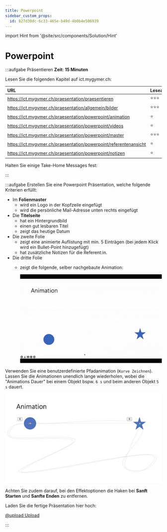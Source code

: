 ```yaml
---
title: Powerpoint
sidebar_custom_props:
  id: 827d30dc-6c33-465e-b49d-4b0b4e506939
---
```


import Hint from '@site/src/components/Solution/Hint'

# Powerpoint

:::aufgabe Präsentieren
**Zeit**: **15 Minuten**

Lesen Sie die folgenden Kapitel auf ict.mygymer.ch:

<div className="slim-table">

| URL                                                               | Leseart |
| :---------------------------------------------------------------- | :------ |
| https://ict.mygymer.ch/praesentation/praesentieren                | ⭐️⭐️⭐️     |
| https://ict.mygymer.ch/praesentation/allgemein/bilder             | ⭐️⭐️⭐️     |
| https://ict.mygymer.ch/praesentation/powerpoint/animation         | ⭐️       |
| https://ict.mygymer.ch/praesentation/powerpoint/videos            | ⭐️       |
| https://ict.mygymer.ch/praesentation/powerpoint/master            | ⭐️⭐️⭐️     |
| https://ict.mygymer.ch/praesentation/powerpoint/referentenansicht | ⭐️       |
| https://ict.mygymer.ch/praesentation/powerpoint/notizen           | ⭐️       |
</div>

Halten Sie einige Take-Home Messages fest:

<Answer type="text" webKey="88bb0a0e-427c-47c4-81dd-90a7437bd500" />

:::

:::aufgabe
Erstellen Sie eine Powerpoint Präsentation, welche folgende Kriterien erfüllt:
- Im **Folienmaster**
  - wird ein Logo in der Kopfzeile eingefügt
  - wird die persönliche Mail-Adresse unten rechts eingefügt
- Die **Titelseite**
  - hat ein Hintergrundbild
  - einen gut lesbaren Titel
  - zeigt das heutige Datum
- Die zweite Folie
  - zeigt eine animierte Auflistung mit min. 5 Einträgen (bei jedem Klick wird ein Bullet-Point hinzugefügt)
  - hat zusätzliche Notizen für die Referent:in.
- Die dritte Folie
  - zeigt die folgende, selber nachgebaute Animation:

    ![--width=100%](images/02-ppt-animation.gif)

<Hint>

Verwenden Sie eine benutzerdefinierte Pfadanimation (`Kurve Zeichnen`). Lassen Sie die Animationen unendlich lange wiederholen, wobei die "Animations Dauer" bei einem Objekt bspw. `6 s` und beim anderen Objekt `5 s` dauert.

![](images/02-path-hint.png)

Achten Sie zudem darauf, bei den Effektoptionen die Haken bei **Sanft Starten** und **Sanfte Enden** zu entfernen.
</Hint>


Laden Sie die fertige Präsentation hier hoch:

[@upload Upload](https://erzbe-my.sharepoint.com/:f:/g/personal/balthasar_hofer_gbsl_ch/El8QzXZCEYdBv-DFYqtC6pYB4AltsnxLcxHdLY7w4maX4g)

:::
